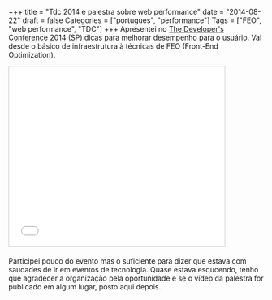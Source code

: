 +++
title = "Tdc 2014 e palestra sobre web performance"
date = "2014-08-22"
draft = false
Categories = ["portugues", "performance"]
Tags = ["FEO", "web performance", "TDC"]
+++
Apresentei no [The Developer's Conference 2014 (SP)][1] dicas para melhorar
desempenho para o usuário. Vai desde o básico de infraestrutura à técnicas
de FEO (Front-End Optimization).

<iframe src="//www.slideshare.net/slideshow/embed_code/key/wa1vvpsCJA2kkm" width="425" height="355" frameborder="0" marginwidth="0" marginheight="0" scrolling="no" style="border:1px solid #CCC; border-width:1px; margin-bottom:5px; max-width: 100%;" allowfullscreen> </iframe> <div style="margin-bottom:5px"> 


Participei pouco do evento mas o suficiente para dizer que estava com
saudades de ir em eventos de tecnologia. Quase estava esqucendo, tenho que agradecer
a organização pela oportunidade e se o vídeo da palestra
for publicado em algum lugar, posto aqui depois.

[1]: http://www.thedevelopersconference.com.br/

